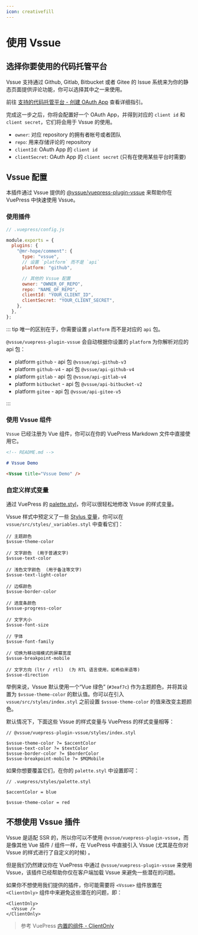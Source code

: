 ```yaml
---
icon: creativefill
---
```


# 使用 Vssue

## 选择你要使用的代码托管平台

Vssue 支持通过 Github, Gitlab, Bitbucket 或者 Gitee 的 Issue 系统来为你的静态页面提供评论功能，你可以选择其中之一来使用。

前往 [支持的代码托管平台 - 创建 OAuth App](./supported-platforms.md) 查看详细指引。

完成这一步之后，你将会配置好一个 OAuth App，并得到对应的 `client id` 和 `client secret`，它们将会用于 Vssue 的使用。

- `owner`: 对应 repository 的拥有者帐号或者团队
- `repo`: 用来存储评论的 repository
- `clientId`: OAuth App 的 `client id`
- `clientSecret`: OAuth App 的 `client secret` (只有在使用某些平台时需要)

## Vssue 配置

本插件通过 Vssue 提供的 [@vssue/vuepress-plugin-vssue](https://www.npmjs.com/package/@vssue/vuepress-plugin-vssue) 来帮助你在 VuePress 中快速使用 Vssue。

### 使用插件

```js
// .vuepress/config.js

module.exports = {
  plugins: {
    "@mr-hope/comment": {
      type: "vssue",
      // 设置 `platform` 而不是 `api`
      platform: "github",

      // 其他的 Vssue 配置
      owner: "OWNER_OF_REPO",
      repo: "NAME_OF_REPO",
      clientId: "YOUR_CLIENT_ID",
      clientSecret: "YOUR_CLIENT_SECRET",
    },
  },
};
```

::: tip
唯一的区别在于，你需要设置 `platform` 而不是对应的 `api` 包。

`@vssue/vuepress-plugin-vssue` 会自动根据你设置的 `platform` 为你解析对应的 api 包：

- platform `github` - api 包 `@vssue/api-github-v3`
- platform `github-v4` - api 包 `@vssue/api-github-v4`
- platform `gitlab` - api 包 `@vssue/api-gitlab-v4`
- platform `bitbucket` - api 包 `@vssue/api-bitbucket-v2`
- platform `gitee` - api 包 `@vssue/api-gitee-v5`

:::

### 使用 Vssue 组件

`Vssue` 已经注册为 Vue 组件，你可以在你的 VuePress Markdown 文件中直接使用它。

```md
<!-- README.md -->

# Vssue Demo

<Vssue title="Vssue Demo" />
```

### 自定义样式变量

通过 VuePress 的 [palette.styl](https://vuepress.vuejs.org/zh/config/#palette-styl)，你可以很轻松地修改 Vssue 的样式变量。

Vssue 样式中预定义了一些 [Stylus 变量](http://stylus-lang.com/docs/variables.html)，你可以在 `vssue/src/styles/_variables.styl` 中查看它们：

```stylus
// 主题颜色
$vssue-theme-color

// 文字颜色  (用于普通文字)
$vssue-text-color

// 浅色文字颜色  (用于备注等文字)
$vssue-text-light-color

// 边框颜色
$vssue-border-color

// 进度条颜色
$vssue-progress-color

// 文字大小
$vssue-font-size

// 字体
$vssue-font-family

// 切换为移动端模式的屏幕宽度
$vssue-breakpoint-mobile

// 文字方向 (ltr / rtl)  (为 RTL 语言使用，如希伯来语等)
$vssue-direction
```

举例来说，Vssue 默认使用一个“Vue 绿色” (`#3eaf7c`) 作为主题颜色，并将其设置为 `$vssue-theme-color` 的默认值。你可以在引入 `vssue/src/styles/index.styl` 之前设置 `$vssue-theme-color` 的值来改变主题颜色。

默认情况下，下面这些 Vssue 的样式变量与 VuePress 的样式变量相等：

```stylus
// @vssue/vuepress-plugin-vssue/styles/index.styl

$vssue-theme-color ?= $accentColor
$vssue-text-color ?= $textColor
$vssue-border-color ?= $borderColor
$vssue-breakpoint-mobile ?= $MQMobile
```

如果你想要覆盖它们，在你的 `palette.styl` 中设置即可：

```stylus
// .vuepress/styles/palette.styl

$accentColor = blue

$vssue-theme-color = red
```

## 不想使用 Vssue 插件

Vssue 是适配 SSR 的，所以你可以不使用 `@vssue/vuepress-plugin-vssue`，而是像其他 Vue 插件 / 组件一样，在 VuePress 中直接引入 Vssue (尤其是在你对 Vssue 的样式进行了自定义的时候) 。

但是我们仍然建议你在 VuePress 中通过 `@vssue/vuepress-plugin-vssue` 来使用 Vssue，该插件已经帮助你仅在客户端加载 Vssue 来避免一些潜在的问题。

如果你不想使用我们提供的插件，你可能需要将 `<Vssue>` 组件放置在 `<ClientOnly>` 组件中来避免这些潜在的问题，即：

```vue
<ClientOnly>
  <Vssue />
</ClientOnly>
```

> 参考 VuePress [内置的组件 - ClientOnly](https://vuepress.vuejs.org/zh/guide/using-vue.html#clientonly)
